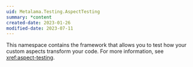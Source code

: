 ```yaml
---
uid: Metalama.Testing.AspectTesting
summary: *content
created-date: 2023-01-26
modified-date: 2023-07-11
---
```

This namespace contains the framework that allows you to test how your custom aspects transform your code. For more information, see <xref:aspect-testing>.


